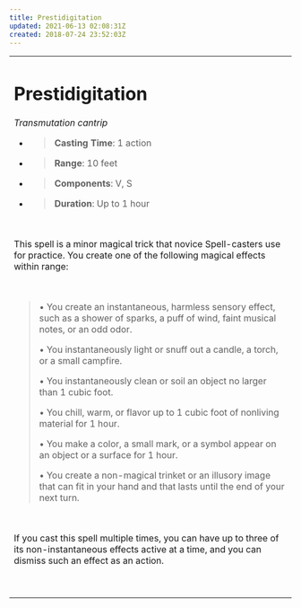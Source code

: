 ```yaml
---
title: Prestidigitation
updated: 2021-06-13 02:08:31Z
created: 2018-07-24 23:52:03Z
---
```


<table><tbody><tr class="odd"><td><h1 id="prestidigitation"><strong>Prestidigitation</strong></h1><p><em>Transmutation cantrip</em></p><ul><li><blockquote><p><strong>Casting Time</strong>: 1 action</p></blockquote></li><li><blockquote><p><strong>Range</strong>: 10 feet</p></blockquote></li><li><blockquote><p><strong>Components</strong>: V, S</p></blockquote></li><li><blockquote><p><strong>Duration</strong>: Up to 1 hour</p></blockquote></li></ul><p> </p><p>This spell is a minor magical trick that novice Spell-casters use for practice. You create one of the following magical effects within range:</p><p> </p><blockquote><p>• You create an instantaneous, harmless sensory effect, such as a shower of sparks, a puff of wind, faint musical notes, or an odd odor.</p><p>• You instantaneously light or snuff out a candle, a torch, or a small campfire.</p><p>• You instantaneously clean or soil an object no larger than 1 cubic foot.</p><p>• You chill, warm, or flavor up to 1 cubic foot of nonliving material for 1 hour.</p><p>• You make a color, a small mark, or a symbol appear on an object or a surface for 1 hour.</p><p>• You create a non-magical trinket or an illusory image that can fit in your hand and that lasts until the end of your next turn.</p></blockquote><p> </p><p>If you cast this spell multiple times, you can have up to three of its non-instantaneous effects active at a time, and you can dismiss such an effect as an action.</p><p> </p></td></tr></tbody></table>